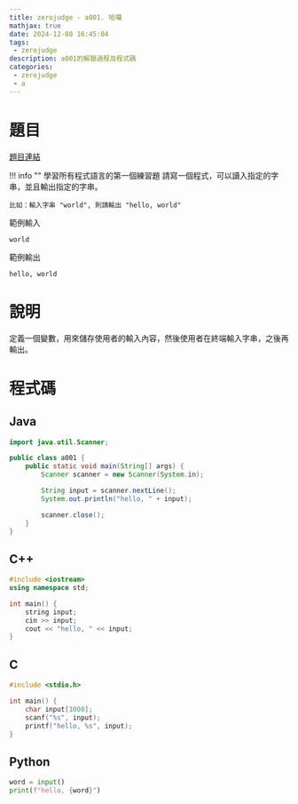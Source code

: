 ```yaml
---
title: zerojudge - a001. 哈囉
mathjax: true
date: 2024-12-08 16:45:04
tags:
 - zerojudge
description: a001的解題過程及程式碼
categories:
 - zerojudge
 - a
---
```


# 題目

[題目連結](https://zerojudge.tw/ShowProblem?problemid=a001)

!!! info ""
    學習所有程式語言的第一個練習題
    請寫一個程式，可以讀入指定的字串，並且輸出指定的字串。

    比如：輸入字串 "world", 則請輸出 "hello, world"

範例輸入
```
world
```

範例輸出
```
hello, world
```

# 說明
定義一個變數，用來儲存使用者的輸入內容，然後使用者在終端輸入字串，之後再輸出。

# 程式碼

## Java
```java
import java.util.Scanner;

public class a001 {
    public static void main(String[] args) {
        Scanner scanner = new Scanner(System.in);

        String input = scanner.nextLine();
        System.out.println("hello, " + input);

        scanner.close();
    }
}
```

## C++
```cpp
#include <iostream>
using namespace std;

int main() {
    string input;
    cin >> input;
    cout << "hello, " << input;
}
```

## C
```c
#include <stdio.h>

int main() {
    char input[1000];
    scanf("%s", input);
    printf("hello, %s", input);
}
```

## Python
```py
word = input()
print(f"hello, {word}")
```